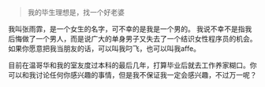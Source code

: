 > 我的毕生理想是，找一个好老婆

我叫张雨霏，是一个女生的名字，可不幸的是我是一个男的。 我说不幸不是指我后悔做了一个男人，而是说广大的单身男子又失去了一个结识女性程序员的机会。如果你愿意把我当朋友的话，可以叫我叼飞，也可以叫我affe。

目前在温哥华和我的室友度过本科的最后几年，打算毕业后就去工作养家糊口。你可以和我讨论任何你感兴趣的事情，但是我不保证我一定会感兴趣，不过万一呢？

